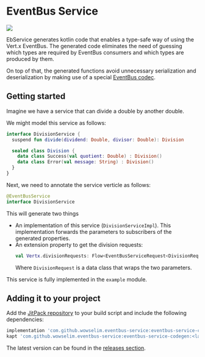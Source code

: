 # EventBus Service
[![](https://jitpack.io/v/wowselim/eventbus-service.svg)](https://jitpack.io/#wowselim/eventbus-service)

EbService generates kotlin code that enables
a type-safe way of using the Vert.x EventBus.
The generated code eliminates the need of guessing
which types are required by EventBus consumers and
which types are produced by them.

On top of that, the generated functions avoid
unnecessary serialization and deserialization by
making use of a special
[EventBus codec](https://dev.to/sip3/how-to-extend-vert-x-eventbus-api-to-save-on-serialization-3akf).

## Getting started
Imagine we have a service that can divide a
double by another double.

We might model this service as follows:
```kotlin
interface DivisionService {
  suspend fun divide(dividend: Double, divisor: Double): Division

  sealed class Division {
    data class Success(val quotient: Double) : Division()
    data class Error(val message: String) : Division()
  }
}
```

Next, we need to annotate the service verticle as follows:
```kotlin
@EventBusService
interface DivisionService
```

This will generate two things
* An implementation of this service (`DivisionServiceImpl`).
  This implementation forwards the parameters to subscribers
  of the generated properties.
* An extension property to get the division requests:
  ```kotlin
  val Vertx.divisionRequests: Flow<EventBusServiceRequest<DivisionRequest, Division>>
  ```
  Where `DivisionRequest` is a data class that wraps the two parameters.

This service is fully implemented in the `example` module.

## Adding it to your project
Add the [JitPack repository](https://jitpack.io/#wowselim/eventbus-service) to your build script and include the following dependencies:

```groovy
implementation 'com.github.wowselim.eventbus-service:eventbus-service-core:<latestVersion>'
kapt 'com.github.wowselim.eventbus-service:eventbus-service-codegen:<latestVersion>'
```

The latest version can be found in the [releases section](https://github.com/wowselim/eventbus-service/releases/latest).
